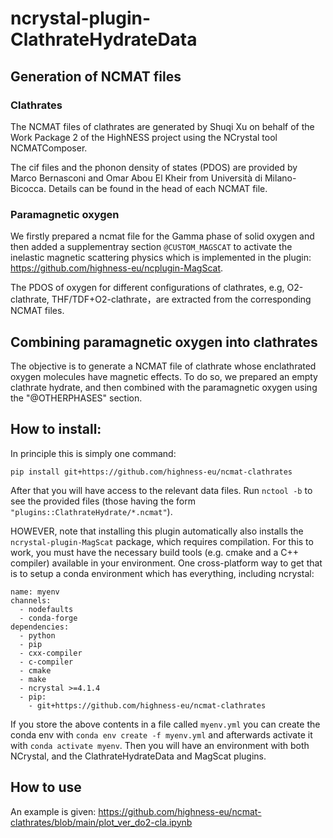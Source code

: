 # ncrystal-plugin-ClathrateHydrateData

## Generation of NCMAT files

### Clathrates

The NCMAT files of clathrates are generated by Shuqi Xu on behalf of the Work
Package 2 of the HighNESS project using the NCrystal tool NCMATComposer.

The cif files and the phonon density of states (PDOS) are provided by Marco
Bernasconi and Omar Abou El Kheir from Università di Milano-Bicocca. Details can
be found in the head of each NCMAT file.

### Paramagnetic oxygen

We firstly prepared a ncmat file for the Gamma phase of solid oxygen and then
added a supplementray section `@CUSTOM_MAGSCAT` to activate the inelastic
magnetic scattering physics which is implemented in the plugin:
https://github.com/highness-eu/ncplugin-MagScat.

The PDOS of oxygen for different configurations of clathrates, e.g,
O2-clathrate, THF/TDF+O2-clathrate，are extracted from the corresponding
NCMAT files.

## Combining paramagnetic oxygen into clathrates

The objective is to generate a NCMAT file of clathrate whose enclathrated oxygen
molecules have magnetic effects. To do so, we prepared an empty clathrate
hydrate, and then combined with the paramagnetic oxygen using the "@OTHERPHASES"
section.

## How to install:

In principle this is simply one command:

```
pip install git+https://github.com/highness-eu/ncmat-clathrates
```

After that you will have access to the relevant data files. Run `nctool -b` to
see the provided files (those having the form
`"plugins::ClathrateHydrate/*.ncmat"`).

HOWEVER, note that installing this plugin automatically also installs the
`ncrystal-plugin-MagScat` package, which requires compilation. For this to work,
you must have the necessary build tools (e.g.  cmake and a C++ compiler)
available in your environment. One cross-platform way to get that is to setup a
conda environment which has everything, including ncrystal:

```
name: myenv
channels:
  - nodefaults
  - conda-forge
dependencies:
  - python
  - pip
  - cxx-compiler
  - c-compiler
  - cmake
  - make
  - ncrystal >=4.1.4
  - pip:
    - git+https://github.com/highness-eu/ncmat-clathrates
```

If you store the above contents in a file called `myenv.yml` you can create
the conda env with `conda env create -f myenv.yml` and afterwards activate it
with `conda activate myenv`. Then you will have an environment with both
NCrystal, and the ClathrateHydrateData and MagScat plugins.

## How to use

An example is given: https://github.com/highness-eu/ncmat-clathrates/blob/main/plot_ver_do2-cla.ipynb

